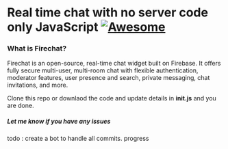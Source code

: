 # Real time chat with no server code only JavaScript [![Awesome](https://awesome.re/badge.svg)](https://awesome.re)
### What is Firechat?
Firechat is an open-source, real-time chat widget built on Firebase. It offers fully secure multi-user, multi-room chat with flexible authentication, moderator features, user presence and search, private messaging, chat invitations, and more.

Clone this repo or downlaod the code and update details in **init.js** and you are done.

##### Let me know if you have any issues

todo : create a bot to handle all commits.
progress
